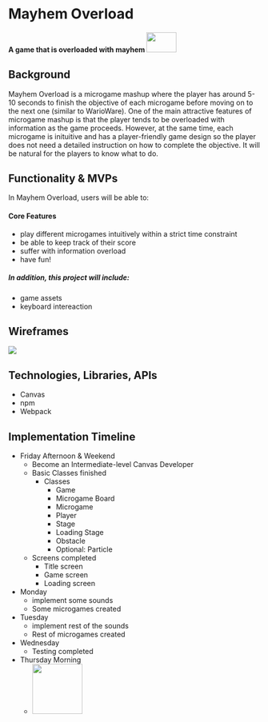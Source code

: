 # Mayhem Overload
#### A game that is overloaded with mayhem <img src="https://media.tenor.com/Ivb2PnLZzsUAAAAM/fire-elmo.gif" width=60 height=40>

## Background

Mayhem Overload is a microgame mashup where the player has around 5-10 seconds to finish the objective of each microgame before moving on to the next one (similar to WarioWare). One of the main attractive features of microgame mashup is that the player tends to be overloaded with information as the game proceeds. However, at the same time, each microgame is inituitive and has a player-friendly game design so the player does not need a detailed instruction on how to complete the objective. It will be natural for the players to know what to do. 

## Functionality & MVPs
In Mayhem Overload, users will be able to:

#### Core Features
- play different microgames intuitively within a strict time constraint
- be able to keep track of their score
- suffer with information overload
- have fun!

##### In addition, this project will include:

- game assets
- keyboard intereaction 

## Wireframes
<img src="https://cdn.discordapp.com/attachments/936442258218168341/1070810211461374043/image.png">

## Technologies, Libraries, APIs
- Canvas
- npm
- Webpack

## Implementation Timeline
- Friday Afternoon & Weekend
  - Become an Intermediate-level Canvas Developer
  - Basic Classes finished
    - Classes
      - Game
      - Microgame Board
      - Microgame
      - Player
      - Stage
      - Loading Stage
      - Obstacle
      - Optional: Particle
  - Screens completed
    - Title screen
    - Game screen
    - Loading screen
- Monday
  - implement some sounds
  - Some microgames created
- Tuesday
  - implement rest of the sounds
  - Rest of microgames created
- Wednesday
  - Testing completed
- Thursday Morning
  - <img src="https://media.tenor.com/5XS8fR02lnYAAAAi/sleep-nitez.gif" width=100 height=100>

